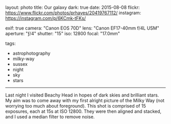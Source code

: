 layout: photo
title: Our galaxy
dark: true
date: 2015-08-08
flickr: https://www.flickr.com/photos/prhayes/20419767112/
instagram: https://instagram.com/p/6KCmk-tFKs/

exif: true
camera: "Canon EOS 70D"
lens: "Canon EF17-40mm f/4L USM"
aperture: "ƒ/4"
shutter: "15"
iso: 12800
focal: "17.0mm"

tags:
  - astrophotography
  - milky-way
  - sussex
  - night
  - sky
  - stars
---

Last night I visited Beachy Head in hopes of dark skies and brilliant stars. My aim was to come away with my first alright picture of the Milky Way (not worrying too much about foreground). This shot is comprised of 15 exposures, each at 15s at ISO 12800. They were then aligned and stacked, and I used a median filter to remove noise.
